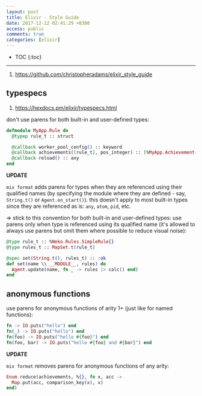 ```yaml
---
layout: post
title: Elixir - Style Guide
date: 2017-12-12 02:41:29 +0300
access: public
comments: true
categories: [elixir]
---
```


<!-- more -->

* TOC
{:toc}
<hr>

1. <https://github.com/christopheradams/elixir_style_guide>

typespecs
---------

1. <https://hexdocs.pm/elixir/typespecs.html>

don't use parens for both built-in and user-defined types:

```elixir
defmodule MyApp.Rule do
  @typep rule_t :: struct

  @callback worker_pool_config() :: keyword
  @callback achievements([rule_t], pos_integer) :: [%MyApp.Achievement{}]
  @callback reload() :: any
end
```

**UPDATE**

`mix format` adds parens for types when they are referenced using their
qualified names (by specifying the module where they are defined - say,
`String.t()` or `Agent.on_start()`). this doesn't apply to most built-in
types since they are referenced as is: `any`, `atom`, `pid`, etc.

=\> stick to this convention for both built-in and user-defined types: use
parens only when type is referenced using its qualified name (it's allowed
to always use parens but omit them where possible to reduce visual noise):

```elixir
@type rule_t :: %Neko.Rules.SimpleRule{}
@type rules_t :: MapSet.t(rule_t)

@spec set(String.t(), rules_t) :: :ok
def set(name \\ __MODULE__, rules) do
  Agent.update(name, fn _ -> rules |> calc() end)
end
```

anonymous functions
-------------------

use parens for anonymous functions of arity 1+
(just like for named functions):

```elixir
fn -> IO.puts("hello") end
fn(_) -> IO.puts("hello") end
fn(foo) -> IO.puts("hello #{foo}") end
fn(foo, bar) -> IO.puts("hello #{foo} and #{bar}") end
```

**UPDATE**

`mix format` removes parens for anonymous functions of any arity:

```elixir
Enum.reduce(achievements, %{}, fn x, acc ->
  Map.put(acc, comparison_key(x), x)
end)
```

